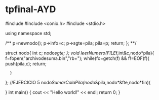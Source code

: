 # tpfinal-AYD
#include <iostream>
#include <conio.h>
#include <stdio.h>



using namespace std;

/**
p=newnodo();
p->info=c;
p->sgte=pila;
pila=p;
return;
}; **/

struct nodo{
int c;
nodo*sgte;
};
void leerNumero(FILE*f,int&c,nodo*pila){
    f=fopen("archivodesuma.bin","rb+");
while(fc=getch(f) && f!=EOF(f){
      push(pila,c);
      return;

      }
};
//EJERCICIO 5
nodo*SumarColaPila(nodo*&pila,nodo*&fte,nodo*fin){

}
int main()
{
    cout << "Hello world!" << endl;
    return 0;
}
